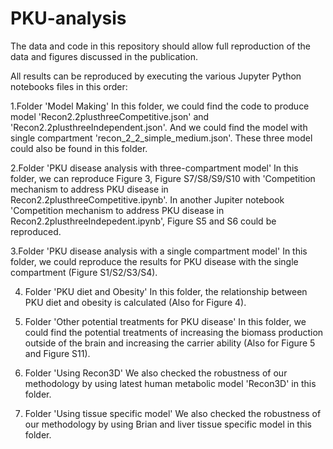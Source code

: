 # PKU-analysis
The data and code in this repository should allow full reproduction of the data and figures discussed in the publication.

All results can be reproduced by executing the various Jupyter Python notebooks files in this order:

  1.Folder 'Model Making'
    In this folder, we could find the code to produce model 'Recon2.2plusthreeCompetitive.json' and 'Recon2.2plusthreeIndependent.json'. And we could find the model with single compartment 'recon_2_2_simple_medium.json'. These three model could also be found in this folder.
    
  2.Folder 'PKU disease analysis with three-compartment model'
    In this folder, we can reproduce Figure 3, Figure S7/S8/S9/S10 with 'Competition mechanism to address PKU disease in Recon2.2plusthreeCompetitive.ipynb'.
    In another Jupiter notebook 'Competition mechanism to address PKU disease in Recon2.2plusthreeIndepedent.ipynb', Figure S5 and S6 could be reproduced.
    
  3.Folder 'PKU disease analysis with a single compartment model'
    In this folder, we could reproduce the results for PKU disease with the single compartment (Figure S1/S2/S3/S4).
    
  4. Folder 'PKU diet and Obesity'
    In this folder, the relationship between PKU diet and obesity is calculated (Also for Figure 4).
    
  5. Folder 'Other potential treatments for PKU disease'
    In this folder, we could find the potential treatments of increasing the biomass production outside of the brain and increasing the carrier ability (Also for Figure 5 and Figure S11).
    
  6. Folder 'Using Recon3D'
    We also checked the robustness of our methodology by using latest human metabolic model 'Recon3D' in this folder.
    
  7. Folder 'Using tissue specific model'
    We also checked the robustness of our methodology by using Brian and liver tissue specific model in this folder.
